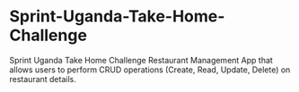 # Sprint-Uganda-Take-Home-Challenge
Sprint Uganda Take Home Challenge
Restaurant Management App that allows users to perform CRUD operations (Create, Read, Update, Delete) on restaurant details.
